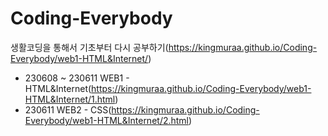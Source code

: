 # Coding-Everybody

생활코딩을 통해서 기초부터 다시 공부하기(https://kingmuraa.github.io/Coding-Everybody/web1-HTML&Internet/)
- 230608 ~ 230611 WEB1 - HTML&Internet(https://kingmuraa.github.io/Coding-Everybody/web1-HTML&Internet/1.html)
- 230611 WEB2 - CSS(https://kingmuraa.github.io/Coding-Everybody/web1-HTML&Internet/2.html)
